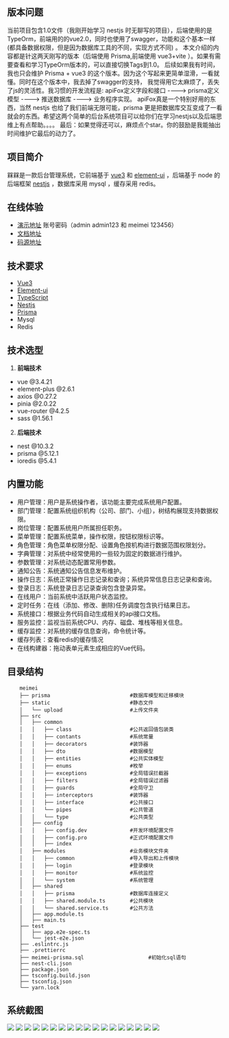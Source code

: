 ## 版本问题
当前项目包含1.0文件（我刚开始学习 nestjs 时无聊写的项目），后端使用的是TypeOrm，前端用的的vue2.0，同时也使用了swagger，功能和这个基本一样 (都具备数据权限，但是因为数据库工具的不同，实现方式不同) 。 本文介绍的内容都是针这两天刚写的版本（后端使用 Prisma,前端使用 vue3+vite ）。如果有需要查看和学习TypeOrm版本的，可以直接切换Tags到1.0。 后续如果我有时间，我也只会维护 Prisma + vue3 的这个版本。因为这个写起来更简单湿滑，一看就懂。同时在这个版本中，我去掉了swagger的支持， 我觉得用它太麻烦了，丢失了js的灵活性。我习惯的开发流程是:   apiFox定义字段和接口 ----> prisma定义模型 ----> 推送数据库  ----> 业务程序实现。   apiFox真是一个特别好用的东西，当然 nestjs 也给了我们前端无限可能，prisma 更是把数据库交互变成了一看就会的东西。希望这两个简单的后台系统项目可以给你们在学习nestjs以及后端思维上有点帮助。。。。   最后：如果觉得还可以，麻烦点个star。你的鼓励是我能抽出时间维护它最后的动力了。



## 项目简介
槑槑是一款后台管理系统，它前端基于 [vue3](https://v3.cn.vuejs.org/) 和 [element-ui](https://element-plus.org/zh-CN/) ，后端基于 node 的后端框架 [nestjs](https://docs.nestjs.com/) ，数据库采用 mysql ，缓存采用 redis。


## 在线体验
  - [演示地址](http://203.25.211.232:888/meimei/#/login)      账号密码（admin admin123  和 meimei  123456）
  - [文档地址](https://87789771.github.io/#/)
  - [码源地址](https://github.com/87789771/meimei-nestjs-admin)


## 技术要求
  - [Vue3](https://v3.cn.vuejs.org/)
  - [Element-ui](https://element-plus.org/zh-CN/)
  - [TypeScript](https://www.tslang.cn/index.html)
  - [Nestjs](https://docs.nestjs.com/)
  - [Prisma](https://www.prisma.io/)
  - Mysql
  - Redis
  
## 技术选型
  1. **前端技术**
   - vue @3.4.21
   - element-plus @2.6.1
   - axios @0.27.2
   - pinia @2.0.22
   - vue-router @4.2.5
   - sass @1.56.1
  
  2. **后端技术**
   - nest @10.3.2
   - prisma @5.12.1
   - ioredis @5.4.1
    
## 内置功能
- 用户管理：用户是系统操作者，该功能主要完成系统用户配置。
- 部门管理：配置系统组织机构（公司、部门、小组），树结构展现支持数据权限。
- 岗位管理：配置系统用户所属担任职务。
- 菜单管理：配置系统菜单，操作权限，按钮权限标识等。
- 角色管理：角色菜单权限分配、设置角色按机构进行数据范围权限划分。
- 字典管理：对系统中经常使用的一些较为固定的数据进行维护。
- 参数管理：对系统动态配置常用参数。
- 通知公告：系统通知公告信息发布维护。
- 操作日志：系统正常操作日志记录和查询；系统异常信息日志记录和查询。
- 登录日志：系统登录日志记录查询包含登录异常。
- 在线用户：当前系统中活跃用户状态监控。
- 定时任务：在线（添加、修改、删除)任务调度包含执行结果日志。
- 系统接口：根据业务代码自动生成相关的api接口文档。
- 服务监控：监视当前系统CPU、内存、磁盘、堆栈等相关信息。
- 缓存监控：对系统的缓存信息查询，命令统计等。
- 缓存列表：查看redis的缓存情况
- 在线构建器：拖动表单元素生成相应的Vue代码。


## 目录结构

```
    meimei
    ├── prisma                          #数据库模型和迁移模块
    ├── static                          #静态文件
    │   └── upload                      #上传文件夹
    ├── src
    │   ├── common                      
    │   │   ├── class                   #公共返回值包装类
    │   │   ├── contants                #系统常量
    │   │   ├── decorators              #装饰器
    │   │   ├── dto                     #数据模型
    │   │   ├── entities                #公共实体模型
    │   │   ├── enums                   #枚举
    │   │   ├── exceptions              #全局错误拦截器
    │   │   ├── filters                 #全局错误过滤器
    │   │   ├── guards                  #全局守卫
    │   │   ├── interceptors            #装饰器
    │   │   ├── interface               #公共接口
    │   │   └── pipes                   #公共管道
    │   │   └── type                    #公共类型
    │   ├── config
    │   │   ├── config.dev              #开发环境配置文件
    │   │   ├── config.pro              #正式环境配置文件
    │   │   ├── index      
    │   ├── modules                     #业务模块文件夹
    │   │   ├── common                  #导入导出和上传模块
    │   │   ├── login                   #登录模块
    │   │   ├── monitor                 #系统监控
    │   │   └── system                  #系统管理
    │   ├── shared                      
    │   │   ├── prisma                  #数据库连接定义
    │   │   ├── shared.module.ts        #公共模块
    │   │   └── shared.service.ts       #公共方法
    │   ├── app.module.ts
    │   ├── main.ts
    ├── test
    │   ├── app.e2e-spec.ts
    │   └── jest-e2e.json
    ├── .eslintrc.js
    ├── .prettierrc
    ├── meimei-prisma.sql                     #初始化sql语句
    ├── nest-cli.json
    ├── package.json
    ├── tsconfig.build.json
    ├── tsconfig.json
    └── yarn.lock
```

## 系统截图
 ![](http://203.25.211.232:888/meimei-prod/github/1.jpg)
 ![](http://203.25.211.232:888/meimei-prod/github/2.jpg)
 ![](http://203.25.211.232:888/meimei-prod/github/3.jpg)
 ![](http://203.25.211.232:888/meimei-prod/github/4.jpg)
 ![](http://203.25.211.232:888/meimei-prod/github/5.jpg)
 ![](http://203.25.211.232:888/meimei-prod/github/6.jpg)
 ![](http://203.25.211.232:888/meimei-prod/github/7.jpg)
 ![](http://203.25.211.232:888/meimei-prod/github/8.jpg)
 ![](http://203.25.211.232:888/meimei-prod/github/9.jpg)
 ![](http://203.25.211.232:888/meimei-prod/github/10.jpg)
 ![](http://203.25.211.232:888/meimei-prod/github/11.jpg)
 ![](http://203.25.211.232:888/meimei-prod/github/12.jpg)
 ![](http://203.25.211.232:888/meimei-prod/github/13.jpg)
 ![](http://203.25.211.232:888/meimei-prod/github/14.jpg)
 ![](http://203.25.211.232:888/meimei-prod/github/15.jpg)
 ![](http://203.25.211.232:888/meimei-prod/github/16.jpg)
 ![](http://203.25.211.232:888/meimei-prod/github/17.jpg)
 ![](http://203.25.211.232:888/meimei-prod/github/18.jpg)
